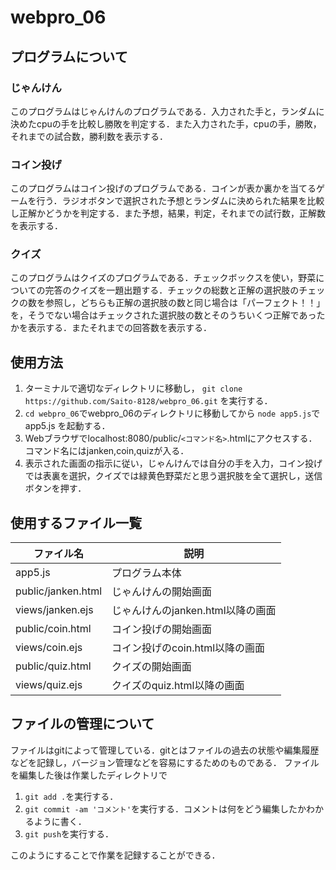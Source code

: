 # webpro_06
## プログラムについて
### じゃんけん
このプログラムはじゃんけんのプログラムである．入力された手と，ランダムに決めたcpuの手を比較し勝敗を判定する．また入力された手，cpuの手，勝敗，それまでの試合数，勝利数を表示する．
### コイン投げ
このプログラムはコイン投げのプログラムである．コインが表か裏かを当てるゲームを行う．ラジオボタンで選択された予想とランダムに決められた結果を比較し正解かどうかを判定する．また予想，結果，判定，それまでの試行数，正解数を表示する．
### クイズ
このプログラムはクイズのプログラムである．チェックボックスを使い，野菜についての完答のクイズを一題出題する．チェックの総数と正解の選択肢のチェックの数を参照し，どちらも正解の選択肢の数と同じ場合は「パーフェクト！！」を，そうでない場合はチェックされた選択肢の数とそのうちいくつ正解であったかを表示する．またそれまでの回答数を表示する．

## 使用方法
1. ターミナルで適切なディレクトリに移動し，
```git clone https://github.com/Saito-8128/webpro_06.git```
を実行する．
1. ```cd webpro_06```でwebpro_06のディレクトリに移動してから
```node app5.js```でapp5.js を起動する．
1. Webブラウザでlocalhost:8080/public/```<コマンド名>```.htmlにアクセスする．コマンド名にはjanken,coin,quizが入る．
1. 表示された画面の指示に従い，じゃんけんでは自分の手を入力，コイン投げでは表裏を選択，クイズでは緑黄色野菜だと思う選択肢を全て選択し，送信ボタンを押す．

## 使用するファイル一覧
ファイル名 | 説明
-|-
app5.js | プログラム本体
public/janken.html | じゃんけんの開始画面
views/janken.ejs | じゃんけんのjanken.html以降の画面
public/coin.html | コイン投げの開始画面
views/coin.ejs | コイン投げのcoin.html以降の画面
public/quiz.html | クイズの開始画面
views/quiz.ejs | クイズのquiz.html以降の画面

## ファイルの管理について
ファイルはgitによって管理している．gitとはファイルの過去の状態や編集履歴などを記録し，バージョン管理などを容易にするためのものである．
ファイルを編集した後は作業したディレクトリで
1. ```git add .```を実行する．
1. ```git commit -am 'コメント'```を実行する．コメントは何をどう編集したかわかるように書く．
1. ```git push```を実行する．

このようにすることで作業を記録することができる．
